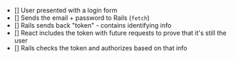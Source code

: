 - [] User presented with a login form
- [] Sends the email + password to Rails (`fetch`)
- [] Rails sends back "token" - contains identifying info
- [] React includes the token with future requests to prove that it's still the user
- [] Rails checks the token and authorizes based on that info
